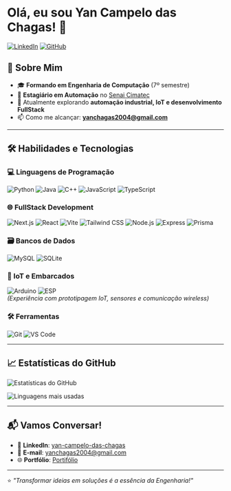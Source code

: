 # Olá, eu sou Yan Campelo das Chagas! 👋

[![LinkedIn](https://img.shields.io/badge/LinkedIn-0077B5?style=for-the-badge&logo=linkedin&logoColor=white)](https://www.linkedin.com/in/yan-campelo-das-chagas/)
[![GitHub](https://img.shields.io/badge/GitHub-100000?style=for-the-badge&logo=github&logoColor=white)](https://github.com/yanchagas04)

## 🚀 Sobre Mim

- 🎓 **Formando em Engenharia de Computação** (7º semestre)  
- 💼 **Estagiário em Automação** no [Senai Cimatec](https://www.senaicimatec.com.br)  
- 🌱 Atualmente explorando **automação industrial, IoT e desenvolvimento FullStack**  
- 📫 Como me alcançar: **yanchagas2004@gmail.com**  

---

## 🛠 Habilidades e Tecnologias  

### 💻 Linguagens de Programação  
![Python](https://img.shields.io/badge/Python-3776AB?style=for-the-badge&logo=python&logoColor=white)
![Java](https://img.shields.io/badge/Java-ED8B00?style=for-the-badge&logo=openjdk&logoColor=white)
![C++](https://img.shields.io/badge/C%2B%2B-00599C?style=for-the-badge&logo=c%2B%2B&logoColor=white)
![JavaScript](https://img.shields.io/badge/JavaScript-F7DF1E?style=for-the-badge&logo=javascript&logoColor=black)
![TypeScript](https://img.shields.io/badge/TypeScript-007ACC?style=for-the-badge&logo=typescript&logoColor=white)

### 🌐 FullStack Development  
![Next.js](https://img.shields.io/badge/Next.js-000000?style=for-the-badge&logo=nextdotjs&logoColor=white)
![React](https://img.shields.io/badge/React-61DAFB?style=for-the-badge&logo=react&logoColor=black)
![Vite](https://img.shields.io/badge/Vite-B73BFE?style=for-the-badge&logo=vite&logoColor=white)
![Tailwind CSS](https://img.shields.io/badge/Tailwind_CSS-38B2AC?style=for-the-badge&logo=tailwind-css&logoColor=white)
![Node.js](https://img.shields.io/badge/Node.js-339933?style=for-the-badge&logo=nodedotjs&logoColor=white)
![Express](https://img.shields.io/badge/Express-000000?style=for-the-badge&logo=express&logoColor=white)
![Prisma](https://img.shields.io/badge/Prisma-2D3748?style=for-the-badge&logo=prisma&logoColor=white)

### 🗃️ Bancos de Dados  
![MySQL](https://img.shields.io/badge/MySQL-4479A1?style=for-the-badge&logo=mysql&logoColor=white)
![SQLite](https://img.shields.io/badge/SQLite-003B57?style=for-the-badge&logo=sqlite&logoColor=white)

### 🔌 IoT e Embarcados  
![Arduino](https://img.shields.io/badge/Arduino-00979D?style=for-the-badge&logo=arduino&logoColor=white)
![ESP](https://img.shields.io/badge/ESP32-E7352C?style=for-the-badge&logo=espressif&logoColor=white)  
*(Experiência com prototipagem IoT, sensores e comunicação wireless)*  

### 🛠️ Ferramentas  
![Git](https://img.shields.io/badge/Git-F05032?style=for-the-badge&logo=git&logoColor=white)
![VS Code](https://img.shields.io/badge/VS_Code-007ACC?style=for-the-badge&logo=visual-studio-code&logoColor=white)

---

## 📈 Estatísticas do GitHub  

![Estatísticas do GitHub](https://github-readme-stats.vercel.app/api?username=yanchagas04&show_icons=true&theme=dracula)  

![Linguagens mais usadas](https://github-readme-stats.vercel.app/api/top-langs/?username=yanchagas04&layout=compact&theme=dracula) 

---

## 📬 Vamos Conversar!  

- 💼 **LinkedIn**: [yan-campelo-das-chagas](https://www.linkedin.com/in/yan-campelo-das-chagas/)  
- 📧 **E-mail**: yanchagas2004@gmail.com  
- 🌐 **Portfólio**: [Portifólio](https://portifolio-yanchagas04s-projects.vercel.app/)  

---

⭐️ *"Transformar ideias em soluções é a essência da Engenharia!"*  

